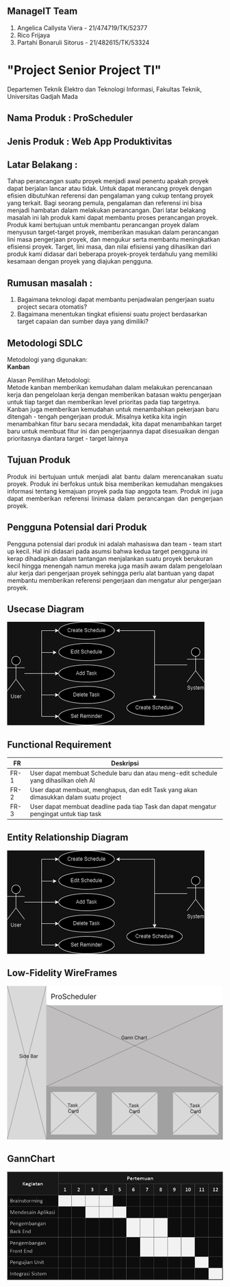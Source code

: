 ## ManageIT Team
1. Angelica Callysta Viera - 21/474719/TK/52377
2. Rico Frijaya
3. Partahi Bonaruli Sitorus - 21/482615/TK/53324
# "Project Senior Project TI"
Departemen Teknik Elektro dan Teknologi Informasi, Fakultas Teknik, Universitas Gadjah Mada

## Nama Produk : ProScheduler
## Jenis Produk : Web App Produktivitas
## Latar Belakang : 
Tahap perancangan suatu proyek menjadi awal penentu apakah proyek dapat berjalan lancar atau tidak. Untuk dapat merancang proyek dengan efisien dibutuhkan referensi dan pengalaman yang cukup tentang proyek yang terkait. Bagi seorang pemula, pengalaman dan referensi ini bisa menjadi hambatan dalam melakukan perancangan. Dari latar belakang masalah ini lah produk kami dapat membantu proses perancangan proyek. Produk kami bertujuan untuk membantu perancangan proyek dalam menyusun target-target proyek, memberikan masukan dalam perancangan lini masa pengerjaan proyek, dan mengukur serta membantu meningkatkan efisiensi proyek. Target, lini masa, dan nilai efisiensi yang dihasilkan dari produk kami didasar dari beberapa proyek-proyek terdahulu yang memiliki kesamaan dengan proyek yang diajukan pengguna.
## Rumusan masalah :
1. Bagaimana teknologi dapat membantu penjadwalan pengerjaan suatu project secara otomatis?
2. Bagaimana menentukan tingkat efisiensi suatu project berdasarkan target capaian dan sumber daya yang dimiliki?

## Metodologi SDLC
Metodologi yang digunakan: 
<br>**Kanban**

Alasan Pemilihan Metodologi: <br>
Metode kanban memberikan kemudahan dalam melakukan perencanaan kerja dan pengelolaan kerja dengan memberikan batasan waktu pengerjaan untuk tiap target dan memberikan level prioritas pada tiap targetnya. Kanban juga memberikan kemudahan untuk menambahkan pekerjaan baru ditengah - tengah pengerjaan produk. Misalnya ketika kita ingin menambahkan fitur baru secara mendadak, kita dapat menambahkan target baru untuk membuat fitur ini dan pengerjaannya dapat disesuaikan dengan prioritasnya diantara target - target lainnya


## Tujuan Produk

<p style="text-align: justify;">Produk ini bertujuan untuk menjadi alat bantu dalam merencanakan suatu proyek. Produk ini berfokus untuk bisa memberikan kemudahan mengakses informasi tentang kemajuan proyek pada tiap anggota team. Produk ini juga dapat memberikan referensi linimasa dalam perancangan dan pengerjaan proyek.</p>

## Pengguna Potensial dari Produk
Pengguna potensial dari produk ini adalah mahasiswa dan team - team start up kecil. Hal ini didasari pada asumsi bahwa kedua target pengguna ini kerap dihadapkan dalam tantangan menjalankan suatu proyek berukuran kecil hingga menengah namun mereka juga masih awam dalam pengelolaan alur kerja dari pengerjaan proyek sehingga perlu alat bantuan yang dapat membantu memberikan referensi pengerjaan dan mengatur alur pengerjaan proyek.

## Usecase Diagram
![Use Case Diagram](assets/UseCase%20Diagram%20Senpro.drawio.png)


## Functional Requirement

| **FR** | **Deskripsi**                                                |
| ------ | ------------------------------------------------------------ |
| FR-1   | User dapat membuat Schedule baru dan atau meng-edit schedule yang dihasilkan oleh AI |
| FR-2   | User dapat membuat, menghapus, dan edit Task yang akan dimasukkan dalam suatu project |
| FR-3   | User dapat membuat deadline pada tiap Task dan dapat mengatur pengingat untuk tiap task |

## Entity Relationship Diagram
![ERD](assets/UseCase%20Diagram%20Senpro.drawio.png)

## Low-Fidelity WireFrames

![LoFi WireFrame](assets/LowFi%20Senpro.png)

## GannChart

![GannChart](assets/GannChartpng.png)

